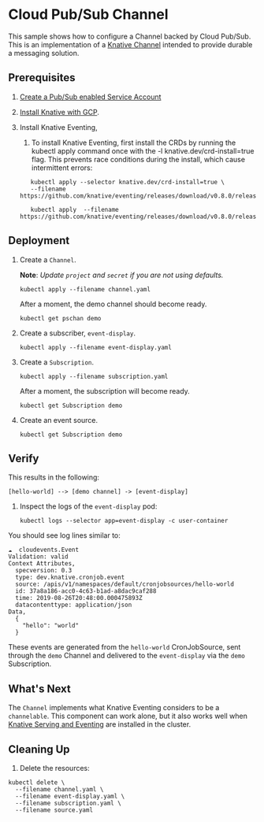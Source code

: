 # Cloud Pub/Sub Channel

This sample shows how to configure a Channel backed by Cloud Pub/Sub. This is an
implementation of a
[Knative Channel](https://github.com/knative/eventing/blob/master/docs/spec/channel.md)
intended to provide durable a messaging solution.

## Prerequisites

1. [Create a Pub/Sub enabled Service Account](../pubsub)

1. [Install Knative with GCP](../install).

1. Install Knative Eventing,

   1. To install Knative Eventing, first install the CRDs by running the kubectl
      apply command once with the -l knative.dev/crd-install=true flag. This
      prevents race conditions during the install, which cause intermittent
      errors:

   ```shell
      kubectl apply --selector knative.dev/crd-install=true \
      --filename https://github.com/knative/eventing/releases/download/v0.8.0/release.yaml
   ```

   ```shell
      kubectl apply  --filename https://github.com/knative/eventing/releases/download/v0.8.0/release.yaml
   ```

## Deployment

1. Create a `Channel`.

   **Note**: _Update `project` and `secret` if you are not using defaults._

   ```shell
   kubectl apply --filename channel.yaml
   ```

   After a moment, the demo channel should become ready.

   ```shell
   kubectl get pschan demo
   ```

1. Create a subscriber, `event-display`.

   ```shell
   kubectl apply --filename event-display.yaml
   ```

1. Create a `Subscription`.

   ```shell
   kubectl apply --filename subscription.yaml
   ```

   After a moment, the subscription will become ready.

   ```shell
   kubectl get Subscription demo
   ```

1. Create an event source.

   ```shell
   kubectl get Subscription demo
   ```

## Verify

This results in the following:

```
[hello-world] --> [demo channel] -> [event-display]
```

1. Inspect the logs of the `event-display` pod:

   ```shell
   kubectl logs --selector app=event-display -c user-container
   ```

You should see log lines similar to:

```shell
☁️  cloudevents.Event
Validation: valid
Context Attributes,
  specversion: 0.3
  type: dev.knative.cronjob.event
  source: /apis/v1/namespaces/default/cronjobsources/hello-world
  id: 37a8a186-acc0-4c63-b1ad-a8dac9caf288
  time: 2019-08-26T20:48:00.000475893Z
  datacontenttype: application/json
Data,
  {
    "hello": "world"
  }
```

These events are generated from the `hello-world` CronJobSource, sent through
the `demo` Channel and delivered to the `event-display` via the `demo`
Subscription.  

## What's Next

The `Channel` implements what Knative Eventing considers to be a `channelable`.
This component can work alone, but it also works well when
[Knative Serving and Eventing](https://github.com/knative/docs) are installed in
the cluster.

## Cleaning Up

1. Delete the resources:

```shell
kubectl delete \
  --filename channel.yaml \
  --filename event-display.yaml \
  --filename subscription.yaml \
  --filename source.yaml
```
